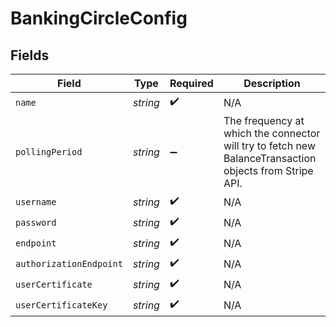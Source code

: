 # BankingCircleConfig


## Fields

| Field                                                                                                  | Type                                                                                                   | Required                                                                                               | Description                                                                                            |
| ------------------------------------------------------------------------------------------------------ | ------------------------------------------------------------------------------------------------------ | ------------------------------------------------------------------------------------------------------ | ------------------------------------------------------------------------------------------------------ |
| `name`                                                                                                 | *string*                                                                                               | :heavy_check_mark:                                                                                     | N/A                                                                                                    |
| `pollingPeriod`                                                                                        | *string*                                                                                               | :heavy_minus_sign:                                                                                     | The frequency at which the connector will try to fetch new BalanceTransaction objects from Stripe API. |
| `username`                                                                                             | *string*                                                                                               | :heavy_check_mark:                                                                                     | N/A                                                                                                    |
| `password`                                                                                             | *string*                                                                                               | :heavy_check_mark:                                                                                     | N/A                                                                                                    |
| `endpoint`                                                                                             | *string*                                                                                               | :heavy_check_mark:                                                                                     | N/A                                                                                                    |
| `authorizationEndpoint`                                                                                | *string*                                                                                               | :heavy_check_mark:                                                                                     | N/A                                                                                                    |
| `userCertificate`                                                                                      | *string*                                                                                               | :heavy_check_mark:                                                                                     | N/A                                                                                                    |
| `userCertificateKey`                                                                                   | *string*                                                                                               | :heavy_check_mark:                                                                                     | N/A                                                                                                    |